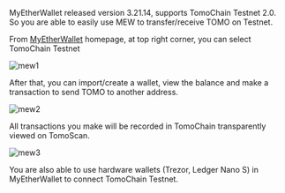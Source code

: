 MyEtherWallet released version 3.21.14, supports TomoChain Testnet 2.0. So you are able to easily use MEW to transfer/receive TOMO on Testnet.

From [MyEtherWallet](https://myetherwallet.com) homepage, at top right corner, you can select TomoChain Testnet

![mew1](/figures/mew1.png)

After that, you can import/create a wallet, view the balance and make a transaction to send TOMO to another address.

![mew2](/figures/mew2.png)

All transactions you make will be recorded in TomoChain transparently viewed on TomoScan.

![mew3](/figures/mew3.png)

You are also able to use hardware wallets (Trezor, Ledger Nano S) in MyEtherWallet to connect TomoChain Testnet.
